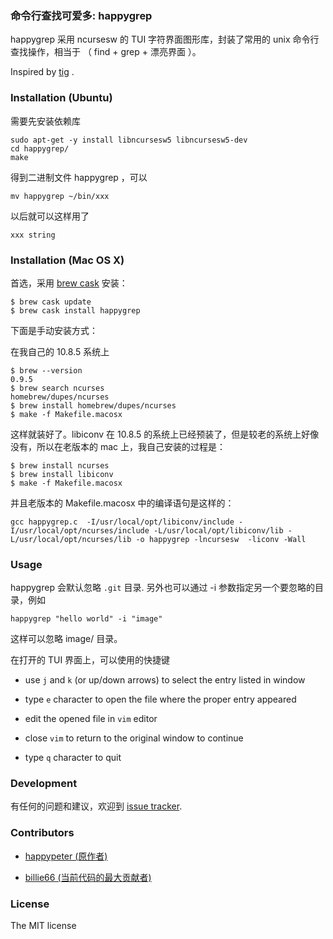 ### 命令行查找可爱多: happygrep

happygrep 采用 ncursesw 的 TUI 字符界面图形库，封装了常用的 unix 命令行查找操作，相当于 （ find + grep + 漂亮界面 ）。

Inspired by [tig](https://github.com/jonas/tig) .

### Installation (Ubuntu)

需要先安装依赖库

    sudo apt-get -y install libncursesw5 libncursesw5-dev
    cd happygrep/
    make
    
得到二进制文件 happygrep ，可以

    mv happygrep ~/bin/xxx
    
以后就可以这样用了

    xxx string

### Installation (Mac OS X)

首选，采用 [brew cask](https://github.com/caskroom/homebrew-cask#lets-try-it) 安装：

    $ brew cask update
    $ brew cask install happygrep


下面是手动安装方式：

在我自己的 10.8.5 系统上

    $ brew --version
    0.9.5
    $ brew search ncurses
    homebrew/dupes/ncurses
    $ brew install homebrew/dupes/ncurses
    $ make -f Makefile.macosx

这样就装好了。libiconv 在 10.8.5
的系统上已经预装了，但是较老的系统上好像没有，所以在老版本的 mac
上，我自己安装的过程是：

    $ brew install ncurses
    $ brew install libiconv
    $ make -f Makefile.macosx

并且老版本的 Makefile.macosx 中的编译语句是这样的：

    gcc happygrep.c  -I/usr/local/opt/libiconv/include -I/usr/local/opt/ncurses/include -L/usr/local/opt/libiconv/lib -L/usr/local/opt/ncurses/lib -o happygrep -lncursesw  -liconv -Wall

### Usage

happygrep 会默认忽略 `.git` 目录. 另外也可以通过 -i 参数指定另一个要忽略的目录，例如

    happygrep "hello world" -i "image"

这样可以忽略 image/ 目录。


在打开的 TUI 界面上，可以使用的快捷键


* use `j` and `k` (or up/down arrows) to select the entry listed in window

* type `e` character to open the file where the proper entry appeared

* edit the opened file in `vim` editor

* close `vim` to return to the original window to continue

* type `q` character to quit

### Development

有任何的问题和建议，欢迎到 [issue
tracker](https://github.com/happypeter/happygrep/issues).

### Contributors

* [happypeter (原作者)](https://github.com/happypeter)

* [billie66 (当前代码的最大贡献者)](https://github.com/billie66)


### License

The MIT license

